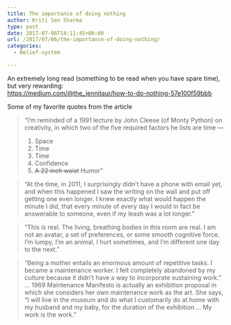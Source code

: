 ```yaml
---
title: The importance of doing nothing
author: Kriti Sen Sharma
type: post
date: 2017-07-06T14:11:45+00:00
url: /2017/07/06/the-importance-of-doing-nothing/
categories:
  - Belief-system

---
```

An extremely long read (something to be read when you have spare time), but very rewarding:  
https://medium.com/@the_jennitaur/how-to-do-nothing-57e100f59bbb

Some of my favorite quotes from the article

> &#8220;I’m reminded of a 1991 lecture by John Cleese (of Monty Python) on creativity, in which two of the five required factors he lists are time &#8212; 
> 
> 1. Space  
> 2. Time  
> 3. Time  
> 4. Confidence  
> 5. <del>A 22 inch waist</del> Humor&#8221; 

> &#8220;At the time, in 2011, I surprisingly didn’t have a phone with email yet, and when this happened I saw the writing on the wall and put off getting one even longer. I knew exactly what would happen the minute I did, that every minute of every day I would in fact be answerable to someone, even if my leash was a lot longer.&#8221;

> &#8220;This is real. The living, breathing bodies in this room are real. I am not an avatar, a set of preferences, or some smooth cognitive force. I’m lumpy, I’m an animal, I hurt sometimes, and I’m different one day to the next.&#8221;

> “Being a mother entails an enormous amount of repetitive tasks. I became a maintenance worker. I felt completely abandoned by my culture because it didn’t have a way to incorporate sustaining work.” &#8230; 1969 Maintenance Manifesto is actually an exhibition proposal in which she considers her own maintenance work as the art. She says, “I will live in the museum and do what I customarily do at home with my husband and my baby, for the duration of the exhibition … My work is the work.”